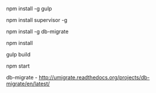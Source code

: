 npm install -g gulp

npm install supervisor -g

npm install -g db-migrate

npm install

gulp build

npm start

db-migrate - http://umigrate.readthedocs.org/projects/db-migrate/en/latest/
